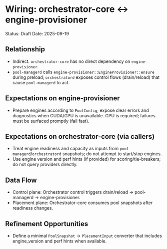 # Wiring: orchestrator-core ↔ engine-provisioner

Status: Draft
Date: 2025-09-19

## Relationship
- Indirect. `orchestrator-core` has no direct dependency on `engine-provisioner`.
- `pool-managerd` calls `engine-provisioner::EngineProvisioner::ensure` during preload; `orchestratord` exposes control flows (drain/reload) that cause `pool-managerd` to act.

## Expectations on engine-provisioner
- Prepare engines according to `PoolConfig`; expose clear errors and diagnostics when CUDA/GPU is unavailable. GPU is required; failures must be surfaced promptly (fail fast).

## Expectations on orchestrator-core (via callers)
- Treat engine readiness and capacity as inputs from `pool-managerd`/`orchestratord` snapshots; do not attempt to start/stop engines.
- Use engine version and perf hints (if provided) for scoring/tie-breakers; do not query providers directly.

## Data Flow
- Control plane: Orchestrator control triggers drain/reload → pool-managerd → engine-provisioner.
- Placement plane: Orchestrator-core consumes pool snapshots after readiness changes.

## Refinement Opportunities
- Define a minimal `PoolSnapshot` → `PlacementInput` converter that includes engine_version and perf hints when available.
